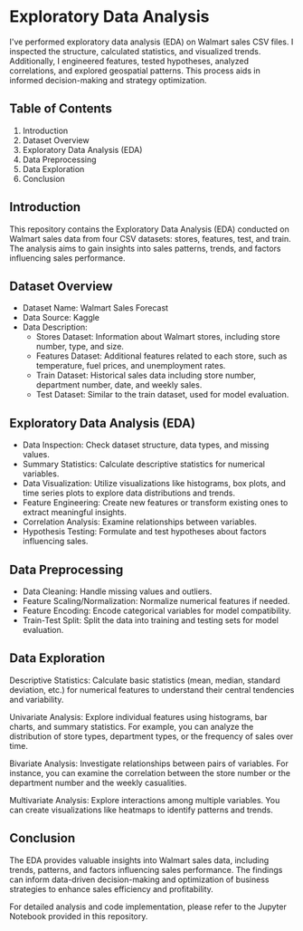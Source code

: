
# Exploratory Data Analysis

I've performed exploratory data analysis (EDA) on Walmart sales CSV files. I inspected the structure, calculated statistics, and visualized trends. Additionally, I engineered features, tested hypotheses, analyzed correlations, and explored geospatial patterns. This process aids in informed decision-making and strategy optimization.


## Table of Contents
1. Introduction
2. Dataset Overview
3. Exploratory Data Analysis (EDA)
4. Data Preprocessing
5. Data Exploration
6. Conclusion


## Introduction
This repository contains the Exploratory Data Analysis (EDA) conducted on Walmart sales data from four CSV datasets: stores, features, test, and train. The analysis aims to gain insights into sales patterns, trends, and factors influencing sales performance.
## Dataset Overview
* Dataset Name: Walmart Sales Forecast
* Data Source: Kaggle
* Data Description: 
    - Stores Dataset: Information about Walmart stores, including store number, type, and size.
    - Features Dataset: Additional features related to each store, such as temperature, fuel prices, and unemployment rates.
    - Train Dataset: Historical sales data including store number, department number, date, and weekly sales.
    - Test Dataset: Similar to the train dataset, used for model evaluation.
## Exploratory Data Analysis (EDA)
* Data Inspection: Check dataset structure, data types, and missing values.
* Summary Statistics: Calculate descriptive statistics for numerical variables.
* Data Visualization: Utilize visualizations like histograms, box plots, and time series plots to explore data distributions and trends.
* Feature Engineering: Create new features or transform existing ones to extract meaningful insights.
* Correlation Analysis: Examine relationships between variables.
* Hypothesis Testing: Formulate and test hypotheses about factors influencing sales.
## Data Preprocessing
* Data Cleaning: Handle missing values and outliers.
* Feature Scaling/Normalization: Normalize numerical features if needed.
* Feature Encoding: Encode categorical variables for model compatibility.
* Train-Test Split: Split the data into training and testing sets for model evaluation.
## Data Exploration
Descriptive Statistics: Calculate basic statistics (mean, median, standard deviation, etc.) for numerical features to understand their central tendencies and variability.

Univariate Analysis: Explore individual features using histograms, bar charts, and summary statistics. For example, you can analyze the distribution of store types, department types, or the frequency of sales over time.

Bivariate Analysis: Investigate relationships between pairs of variables. For instance, you can examine the correlation between the store number or the department number and the weekly casualities. 

Multivariate Analysis: Explore interactions among multiple variables. You can create visualizations like heatmaps to identify patterns and trends.
## Conclusion
The EDA provides valuable insights into Walmart sales data, including trends, patterns, and factors influencing sales performance. The findings can inform data-driven decision-making and optimization of business strategies to enhance sales efficiency and profitability.

For detailed analysis and code implementation, please refer to the Jupyter Notebook provided in this repository.